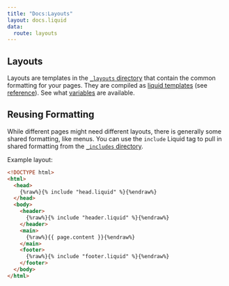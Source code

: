 ```yaml
---
title: "Docs:Layouts"
layout: docs.liquid
data:
  route: layouts
---
```

## Layouts

Layouts are templates in the [`_layouts` directory](/docs/directory) that contain the common
formatting for your pages.  They are compiled as [liquid
templates](https://shopify.github.io/liquid/) (see
[reference](https://help.shopify.com/themes/liquid)).  See what [variables](/docs/variables) are available.

## Reusing Formatting

While different pages might need different layouts, there is generally some
shared formatting, like menus. You can use the `include` Liquid tag to pull in
shared formatting from the [`_includes` directory](/docs/directory).

Example layout:
```html
<!DOCTYPE html>
<html>
  <head>
    {%raw%}{% include "head.liquid" %}{%endraw%}
  </head>
  <body>
    <header>
      {%raw%}{% include "header.liquid" %}{%endraw%}
    </header>
    <main>
      {%raw%}{{ page.content }}{%endraw%}
    </main>
    <footer>
      {%raw%}{% include "footer.liquid" %}{%endraw%}
    </footer>
  </body>
</html>
```
